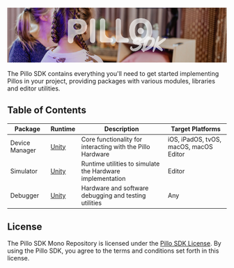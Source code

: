 ![readme banner](https://github.com/hulanbv/pillo-sdk/blob/master/.github/wiki/readme-banner.png?raw=true)

The Pillo SDK contains everything you'll need to get started implementing Pillos in your project, providing packages with various modules, libraries and editor utilities.

## Table of Contents

| Package        | Runtime                                                                      | Description                                                | Target Platforms                       |
| -------------- | ---------------------------------------------------------------------------- | ---------------------------------------------------------- | -------------------------------------- |
| Device Manager | [Unity](https://github.com/hulanbv/pillo-sdk/tree/master/UnityDeviceManager) | Core functionality for interacting with the Pillo Hardware | iOS, iPadOS, tvOS, macOS, macOS Editor |
| Simulator      | [Unity](https://github.com/hulanbv/pillo-sdk/tree/master/UnitySimulator)     | Runtime utilities to simulate the Hardware implementation  | Editor                                 |
| Debugger       | [Unity](https://github.com/hulanbv/pillo-sdk/tree/master/UnityDebugger)      | Hardware and software debugging and testing utilities      | Any                                    |

## License

The Pillo SDK Mono Repository is licensed under the [Pillo SDK License](https://github.com/hulanbv/pillo-sdk/blob/master/LICENSE.md). By using the Pillo SDK, you agree to the terms and conditions set forth in this license.
